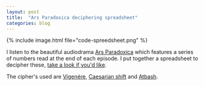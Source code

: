```yaml
---
layout: post
title:  "Ars Paradoxica deciphering spreadsheet"
categories: blog
---
```

{% include image.html file="code-spreedsheet.png" %}


I listen to the beautiful audiodrama [Ars Paradoxica](https://arsparadoxica.com/) which features a series of numbers read at the end of each episode. I put together a spreadsheet to decipher these, [take a look if you'd like](https://docs.google.com/spreadsheets/d/1g2tXvxwR4-Oumgf3H3ucRDdE90pUqfZpS65uwsC1dpw/edit?usp=sharing).


The cipher's used are [Vigenére](http://rumkin.com/tools/cipher/vigenere.php), [Caesarian shift](http://rumkin.com/tools/cipher/caesar.php) and [Atbash](http://rumkin.com/tools/cipher/atbash.php).
